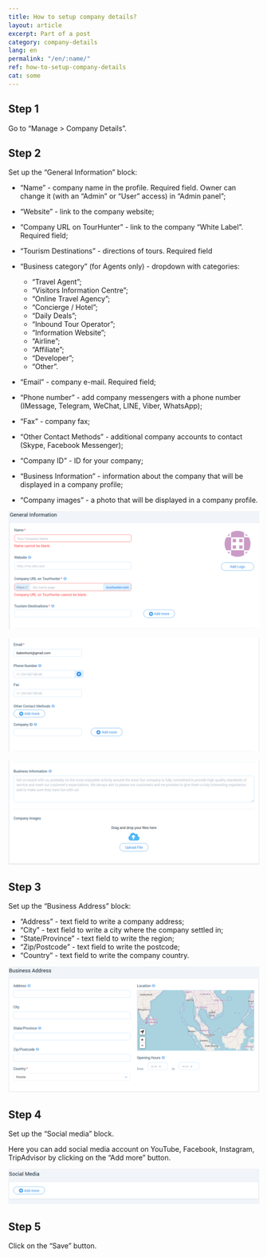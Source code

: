 ```yaml
---
title: How to setup company details?
layout: article
excerpt: Part of a post
category: company-details
lang: en
permalink: "/en/:name/"
ref: how-to-setup-company-details
cat: some
---
```


## **Step 1**

Go to “Manage > Company Details”.

## **Step 2**

Set up the “General Information” block:

- “Name” - company name in the profile. Required field. Owner can change it (with an “Admin” or “User” access) in “Admin panel”;
- “Website” - link to the company website;
- “Company URL on TourHunter” - link to the company “White Label”. Required field;
- “Tourism Destinations” - directions of tours. Required field
- “Business category” (for Agents only) - dropdown with categories:

  - “Travel Agent”;
  - “Visitors Information Centre”;
  - “Online Travel Agency”;
  - “Concierge / Hotel”;
  - “Daily Deals”;
  - “Inbound Tour Operator”;
  - “Information Website”;
  - “Airline”;
  - “Affiliate”;
  - “Developer”;
  - “Other”.

- “Email” - company e-mail. Required field;
- “Phone number” - add company messengers with a phone number (IMessage, Telegram, WeChat, LINE, Viber, WhatsApp);
- “Fax” - company fax;
- “Other Contact Methods” - additional company accounts to contact (Skype, Facebook Messenger);
- “Company ID” - ID for your company;
- “Business Information” - information about the company that will be displayed in a company profile;
- “Company images” - a photo that will be displayed in a company profile.

![How_to_setup_company_details1](/assets/images/how_to_setup_company_details1.png)

![How_to_setup_company_details2](/assets/images/how_to_setup_company_details2.png)

![How_to_setup_company_details3](/assets/images/how_to_setup_company_details3.png)

## **Step 3**

Set up the “Business Address” block:

- “Address” - text field to write a company address;
- “City” - text field to write a city where the company settled in;
- “State/Province” - text field to write the region;
- “Zip/Postcode” - text field to write the postcode;
- “Country” - text field to write the company country.

![How_to_setup_company_details4](/assets/images/how_to_setup_company_details4.png)

## **Step 4**

Set up the “Social media” block.

Here you can add social media account on YouTube, Facebook, Instagram, TripAdvisor by clicking on the “Add more” button. 

![How_to_setup_company_details5](/assets/images/how_to_setup_company_details5.png)

## **Step 5**

Click on the “Save” button.
